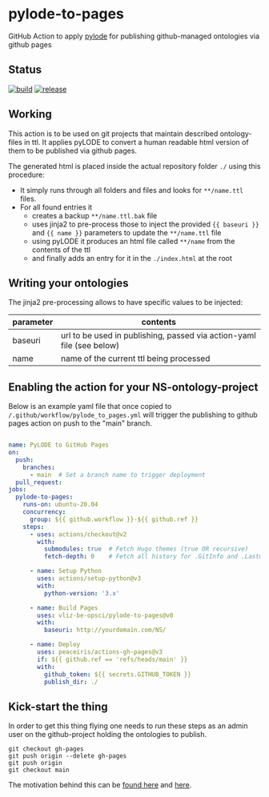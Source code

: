 # pylode-to-pages

GitHub Action to apply [pylode](https://pypi.org/project/pyLODE/) for publishing github-managed ontologies via github pages

## Status

[![build](https://github.com/vliz-be-opsci/pylode-to-pages/actions/workflows/build.yml/badge.svg)](https://github.com/vliz-be-opsci/pylode-to-pages/actions/workflows/build.yml)
[![release](https://badgen.net/github/release/vliz-be-opsci/pylode-to-pages)](https://github.com/vliz-be-opsci/pylode-to-pages/releases)

## Working
This action is to be used on git projects that maintain described ontology-files in ttl. It applies pyLODE to convert a human readable html version of them to be published via github pages.

The generated html is placed inside the actual repository folder `./` using this procedure:
* It simply runs through all folders and files and looks for `**/name.ttl` files.
* For all found entries it
  * creates a backup `**/name.ttl.bak` file
  * uses jinja2 to pre-process those to inject the provided `{{ baseuri }}` and `{{ name }}` parameters to update the `**/name.ttl` file
  * using pyLODE it produces an html file called `**/name` from the contents of the ttl
  * and finally adds an entry for it in the `./index.html`  at the root



## Writing your ontologies

The jinja2 pre-processing allows to have specific values to be injected:

| parameter | contents                                     |
| --------- | ---------------------------------------------|
| baseuri   | url to be used in publishing, passed via action-yaml file (see below) |
| name      | name of the current ttl being processed      |


## Enabling the action for your NS-ontology-project

Below is an example yaml file that once copied to `/.github/workflow/pylode_to_pages.yml` will trigger the publishing to github pages action on push to the "main" branch.

```yml

name: PyLODE to GitHub Pages
on:
  push:
    branches:
      - main  # Set a branch name to trigger deployment
  pull_request:
jobs:
  pylode-to-pages:
    runs-on: ubuntu-20.04
    concurrency:
      group: ${{ github.workflow }}-${{ github.ref }}
    steps:
      - uses: actions/checkout@v2
        with:
          submodules: true  # Fetch Hugo themes (true OR recursive)
          fetch-depth: 0    # Fetch all history for .GitInfo and .Lastmod

      - name: Setup Python
        uses: actions/setup-python@v3
        with:
          python-version: '3.x'

      - name: Build Pages
        uses: vliz-be-opsci/pylode-to-pages@v0
        with:
          baseuri: http://yourdomain.com/NS/

      - name: Deploy
        uses: peaceiris/actions-gh-pages@v3
        if: ${{ github.ref == 'refs/heads/main' }}
        with:
          github_token: ${{ secrets.GITHUB_TOKEN }}
          publish_dir: ./
```

## Kick-start the thing

In order to get this thing flying one needs to run these steps as an admin user on the github-project holding the ontologies to publish.

```
git checkout gh-pages
git push origin --delete gh-pages
git push origin
git checkout main
```

The motivation behind this can be [found here](https://github.com/peaceiris/actions-gh-pages#%EF%B8%8F-first-deployment-with-github_token) and [here](https://github.com/peaceiris/actions-gh-pages/issues/9).
